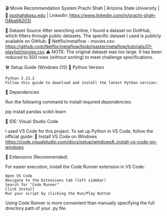 🎬 Movie Recommendation System
Prachi Shah | Arizona State University | 📧 ppshah@asu.edu | LinkedIn: https://www.linkedin.com/in/prachi-shah-04ba66203/

📌 Dataset Source
After searching online, I found a dataset on DoltHub, which filters through public datasets. The specific dataset I used is publicly available on GitHub:
🔗 Netflix/metaflow - movies.csv: https://github.com/Netflix/metaflow/blob/master/metaflow/tutorials/01-playlist/movies.csv
⚠ NOTE: The original dataset was too large. It has been reduced to 500 rows (without sorting) to meet challenge specifications.

🛠 Setup Guide (Windows OS)
🔹 Python Version

    Python 3.13.2
    Follow this guide to download and install the latest Python version: 

🔹 Dependencies

Run the following command to install required dependencies:

pip install pandas scikit-learn

🔹 IDE: Visual Studio Code

I used VS Code for this project. To set up Python in VS Code, follow the official guide:
🔗 Install VS Code on Windows
    https://code.visualstudio.com/docs/setup/windows#_install-vs-code-on-windows
    
🔹 Extensions (Recommended)

For easier execution, install the Code Runner extension in VS Code:

    Open VS Code
    Navigate to the Extensions tab (left sidebar)
    Search for "Code Runner"
    Click Install
    Run your script by clicking the Run/Play Button

Using Code Runner is more convenient than manually specifying the full directory path of your .py file.
